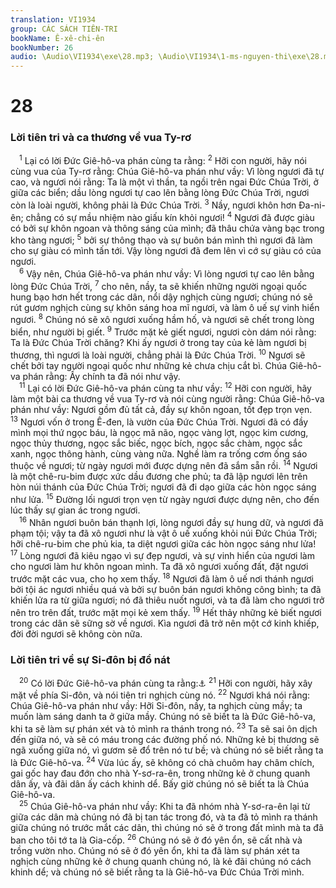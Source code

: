 ```yaml
---
translation: VI1934
group: CÁC SÁCH TIÊN-TRI
bookName: Ê-xê-chi-ên 
bookNumber: 26
audio: \Audio\VI1934\exe\28.mp3; \Audio\VI1934\1-ms-nguyen-thi\exe\28.mp3
---
```


<div class="title"><h1>28</h1><h3>Lời tiên tri và ca thương về vua Ty-rơ</h3></div>
<span class="verse exe_28_1"> <sup>1</sup> Lại có lời Đức Giê-hô-va phán cùng ta rằng: </span>
<span class="verse exe_28_2"><sup>2</sup> Hỡi con người, hãy nói cùng vua của Ty-rơ rằng: Chúa Giê-hô-va phán như vầy: Vì lòng ngươi đã tự cao, và ngươi nói rằng: Ta là một vì thần, ta ngồi trên ngai Đức Chúa Trời, ở giữa các biển; dầu lòng ngươi tự cao lên bằng lòng Đức Chúa Trời, ngươi còn là loài người, không phải là Đức Chúa Trời. </span>
<span class="verse exe_28_3"><sup>3</sup> Nầy, ngươi khôn hơn Đa-ni-ên; chẳng có sự mầu nhiệm nào giấu kín khỏi ngươi! </span>
<span class="verse exe_28_4"><sup>4</sup> Ngươi đã được giàu có bởi sự khôn ngoan và thông sáng của mình; đã thâu chứa vàng bạc trong kho tàng ngươi; </span>
<span class="verse exe_28_5"><sup>5</sup> bởi sự thông thạo và sự buôn bán mình thì ngươi đã làm cho sự giàu có mình tấn tới. Vậy lòng ngươi đã đem lên vì cớ sự giàu có của ngươi. <br/></span>
<span class="verse exe_28_6"> <sup>6</sup> Vậy nên, Chúa Giê-hô-va phán như vầy: Vì lòng ngươi tự cao lên bằng lòng Đức Chúa Trời, </span>
<span class="verse exe_28_7"><sup>7</sup> cho nên, nầy, ta sẽ khiến những người ngoại quốc hung bạo hơn hết trong các dân, nổi dậy nghịch cùng ngươi; chúng nó sẽ rút gươm nghịch cùng sự khôn sáng hoa mĩ ngươi, và làm ô uế sự vinh hiển ngươi. </span>
<span class="verse exe_28_8"><sup>8</sup> Chúng nó sẽ xô ngươi xuống hầm hố, và ngươi sẽ chết trong lòng biển, như người bị giết. </span>
<span class="verse exe_28_9"><sup>9</sup> Trước mặt kẻ giết ngươi, ngươi còn dám nói rằng: Ta là Đức Chúa Trời chăng? Khi ấy ngươi ở trong tay của kẻ làm ngươi bị thương, thì ngươi là loài người, chẳng phải là Đức Chúa Trời. </span>
<span class="verse exe_28_10"><sup>10</sup> Ngươi sẽ chết bởi tay người ngoại quốc như những kẻ chưa chịu cắt bì. Chúa Giê-hô-va phán rằng: Ấy chính ta đã nói như vậy. <br/></span>
<span class="verse exe_28_11"> <sup>11</sup> Lại có lời Đức Giê-hô-va phán cùng ta như vầy: </span>
<span class="verse exe_28_12"><sup>12</sup> Hỡi con người, hãy làm một bài ca thương về vua Ty-rơ và nói cùng người rằng: Chúa Giê-hô-va phán như vầy: Ngươi gồm đủ tất cả, đầy sự khôn ngoan, tốt đẹp trọn vẹn. </span>
<span class="verse exe_28_13"><sup>13</sup> Ngươi vốn ở trong Ê-đen, là vườn của Đức Chúa Trời. Ngươi đã có đầy mình mọi thứ ngọc báu, là ngọc mã não, ngọc vàng lợt, ngọc kim cương, ngọc thủy thương, ngọc sắc biếc, ngọc bích, ngọc sắc chàm, ngọc sắc xanh, ngọc thông hành, cùng vàng nữa. Nghề làm ra trống cơm ống sáo thuộc về ngươi; từ ngày ngươi mới được dựng nên đã sắm sẵn rồi. </span>
<span class="verse exe_28_14"><sup>14</sup> Ngươi là một chê-ru-bim được xức dầu đương che phủ; ta đã lập ngươi lên trên hòn núi thánh của Đức Chúa Trời; ngươi đã đi dạo giữa các hòn ngọc sáng như lửa. </span>
<span class="verse exe_28_15"><sup>15</sup> Đường lối ngươi trọn vẹn từ ngày ngươi được dựng nên, cho đến lúc thấy sự gian ác trong ngươi. <br/></span>
<span class="verse exe_28_16"> <sup>16</sup> Nhân ngươi buôn bán thạnh lợi, lòng ngươi đầy sự hung dữ, và ngươi đã phạm tội; vậy ta đã xô ngươi như là vật ô uế xuống khỏi núi Đức Chúa Trời; hỡi chê-ru-bim che phủ kia, ta diệt ngươi giữa các hòn ngọc sáng như lửa! </span>
<span class="verse exe_28_17"><sup>17</sup> Lòng ngươi đã kiêu ngạo vì sự đẹp ngươi, và sự vinh hiển của ngươi làm cho ngươi làm hư khôn ngoan mình. Ta đã xô ngươi xuống đất, đặt ngươi trước mặt các vua, cho họ xem thấy. </span>
<span class="verse exe_28_18"><sup>18</sup> Ngươi đã làm ô uế nơi thánh ngươi bởi tội ác ngươi nhiều quá và bởi sự buôn bán ngươi không công bình; ta đã khiến lửa ra từ giữa ngươi; nó đã thiêu nuốt ngươi, và ta đã làm cho ngươi trở nên tro trên đất, trước mặt mọi kẻ xem thấy. </span>
<span class="verse exe_28_19"><sup>19</sup> Hết thảy những kẻ biết ngươi trong các dân sẽ sững sờ về ngươi. Kìa ngươi đã trở nên một cớ kinh khiếp, đời đời ngươi sẽ không còn nữa. <br/></span>
<div class="title"><h3>Lời tiên tri về sự Si-đôn bị đổ nát</h3></div>
<span class="verse exe_28_20"> <sup>20</sup> Có lời Đức Giê-hô-va phán cùng ta rằng:<a data-toggle="tooltip" data-placement="bottom" title="Gio 3:4-8; Xa 9:1-2; Mat 11:21-22; Lu 10:13-14">⚓</a></span>
<span class="verse exe_28_21"><sup>21</sup> Hỡi con người, hãy xây mặt về phía Si-đôn, và nói tiên tri nghịch cùng nó. </span>
<span class="verse exe_28_22"><sup>22</sup> Ngươi khá nói rằng: Chúa Giê-hô-va phán như vầy: Hỡi Si-đôn, nầy, ta nghịch cùng mầy; ta muốn làm sáng danh ta ở giữa mầy. Chúng nó sẽ biết ta là Đức Giê-hô-va, khi ta sẽ làm sự phán xét và tỏ mình ra thánh trong nó. </span>
<span class="verse exe_28_23"><sup>23</sup> Ta sẽ sai ôn dịch đến giữa nó, và sẽ có máu trong các đường phố nó. Những kẻ bị thương sẽ ngã xuống giữa nó, vì gươm sẽ đổ trên nó tư bề; và chúng nó sẽ biết rằng ta là Đức Giê-hô-va. </span>
<span class="verse exe_28_24"><sup>24</sup> Vừa lúc ấy, sẽ không có chà chuôm hay châm chích, gai gốc hay đau đớn cho nhà Y-sơ-ra-ên, trong những kẻ ở chung quanh dân ấy, và đãi dân ấy cách khinh dể. Bấy giờ chúng nó sẽ biết ta là Chúa Giê-hô-va. <br/></span>
<span class="verse exe_28_25"> <sup>25</sup> Chúa Giê-hô-va phán như vầy: Khi ta đã nhóm nhà Y-sơ-ra-ên lại từ giữa các dân mà chúng nó đã bị tan tác trong đó, và ta đã tỏ mình ra thánh giữa chúng nó trước mắt các dân, thì chúng nó sẽ ở trong đất mình mà ta đã ban cho tôi tớ ta là Gia-cốp. </span>
<span class="verse exe_28_26"><sup>26</sup> Chúng nó sẽ ở đó yên ổn, sẽ cất nhà và trồng vườn nho. Chúng nó sẽ ở đó yên ổn, khi ta đã làm sự phán xét ta nghịch cùng những kẻ ở chung quanh chúng nó, là kẻ đãi chúng nó cách khinh dể; và chúng nó sẽ biết rằng ta là Giê-hô-va Đức Chúa Trời mình. <br/></span>
